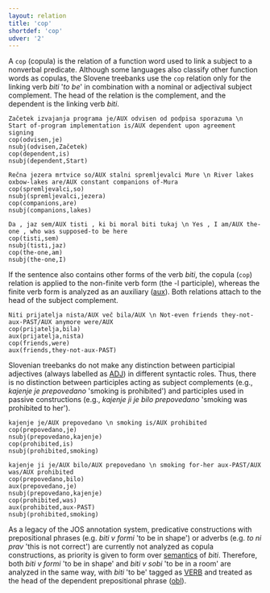 ```yaml
---
layout: relation
title: 'cop'
shortdef: 'cop'
udver: '2'
---
```


A `cop` (copula) is the relation of a function word used to link a subject to a nonverbal predicate. Although some languages also classify other function words as copulas, the Slovene treebanks use the `cop` relation only for the linking verb _biti_ '_to be_' in combination with a nominal or adjectival subject complement. The head of the relation is the complement, and the dependent is the linking verb _biti_.

~~~ sdparse
Začetek izvajanja programa je/AUX odvisen od podpisa sporazuma \n Start of-program implementation is/AUX dependent upon agreement signing
cop(odvisen,je)
nsubj(odvisen,Začetek)
cop(dependent,is)
nsubj(dependent,Start)
~~~
~~~ sdparse
Rečna jezera mrtvice so/AUX stalni spremljevalci Mure \n River lakes oxbow-lakes are/AUX constant companions of-Mura 
cop(spremljevalci,so)
nsubj(spremljevalci,jezera)
cop(companions,are)
nsubj(companions,lakes)
~~~
~~~ sdparse
Da , jaz sem/AUX tisti , ki bi moral biti tukaj \n Yes , I am/AUX the-one , who was supposed-to be here
cop(tisti,sem)
nsubj(tisti,jaz)
cop(the-one,am)
nsubj(the-one,I)
~~~

If the sentence also contains other forms of the verb _biti_, the copula (`cop`) relation is applied to the non-finite verb form (the -l participle), whereas the finite verb form is analyzed as an auxiliary ([aux]()). Both relations attach to the head of the subject complement.

~~~ sdparse
Niti prijatelja nista/AUX več bila/AUX \n Not-even friends they-not-aux-PAST/AUX anymore were/AUX
cop(prijatelja,bila)
aux(prijatelja,nista)
cop(friends,were)
aux(friends,they-not-aux-PAST)
~~~

Slovenian treebanks do not make any distinction between participial adjectives (always labelled as [ADJ]()) in different syntactic roles. Thus, there is no distinction between participles acting as subject complements (e.g., _kajenje je prepovedano_ 'smoking is prohibited') and participles used in passive constructions (e.g., _kajenje ji je bilo prepovedano_ 'smoking was prohibited to her'). 

~~~ sdparse
kajenje je/AUX prepovedano \n smoking is/AUX prohibited
cop(prepovedano,je)
nsubj(prepovedano,kajenje)
cop(prohibited,is)
nsubj(prohibited,smoking)
~~~
~~~ sdparse
kajenje ji je/AUX bilo/AUX prepovedano \n smoking for-her aux-PAST/AUX was/AUX prohibited
cop(prepovedano,bilo)
aux(prepovedano,je)
nsubj(prepovedano,kajenje)
cop(prohibited,was)
aux(prohibited,aux-PAST)
nsubj(prohibited,smoking)
~~~

As a legacy of the JOS annotation system, predicative constructions with prepositional phrases (e.g. _biti v formi_ 'to be in shape') or adverbs (e.g. _to ni prav_ 'this is not correct') are currently not analyzed as copula constructions, as priority is given to form over [semantics](https://universaldependencies.org/v2/copula.html#guidelines-for-udv2) of _biti_. Therefore, both _biti v formi_ 'to be in shape' and _biti v sobi_ 'to be in a room' are analyzed in the same way, with _biti_ 'to be' tagged as [VERB]() and treated as the head of the dependent prepositional phrase ([obl]()). 
<!-- Interlanguage links updated Út 9. května 2023, 20:04:08 CEST -->
